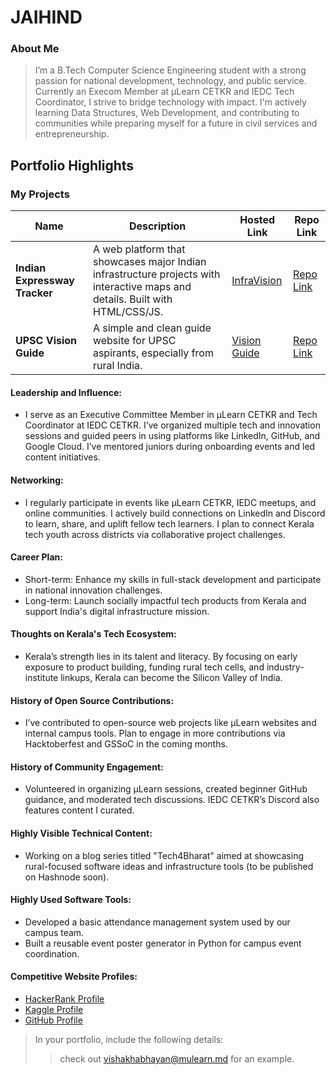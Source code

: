 # JAIHIND 

### About Me

> I’m a B.Tech Computer Science Engineering student with a strong passion for national development, technology, and public service. Currently an Execom Member at µLearn CETKR and IEDC Tech Coordinator, I strive to bridge technology with impact. I'm actively learning Data Structures, Web Development, and contributing to communities while preparing myself for a future in civil services and entrepreneurship.

## Portfolio Highlights

### My Projects

| Name                | Description                                                               | Hosted Link                              | Repo Link                                                      |
|---------------------|---------------------------------------------------------------------------|------------------------------------------|----------------------------------------------------------------|
| **Indian Expressway Tracker**  | A web platform that showcases major Indian infrastructure projects with interactive maps and details. Built with HTML/CSS/JS. | [InfraVision](https://example.vercel.app) | [Repo Link]([https://github.com/yourusername/infravision-bharat](https://github.com/helloyadhunandanan/indian-expressway-tracker)) |
| **UPSC Vision Guide** | A simple and clean guide website for UPSC aspirants, especially from rural India. | [Vision Guide](https://example.vercel.app) | [Repo Link](https://github.com/yourusername/upsc-guide) |

#### Leadership and Influence:

- I serve as an Executive Committee Member in µLearn CETKR and Tech Coordinator at IEDC CETKR. I’ve organized multiple tech and innovation sessions and guided peers in using platforms like LinkedIn, GitHub, and Google Cloud. I’ve mentored juniors during onboarding events and led content initiatives.

#### Networking:

- I regularly participate in events like µLearn CETKR, IEDC meetups, and online communities. I actively build connections on LinkedIn and Discord to learn, share, and uplift fellow tech learners. I plan to connect Kerala tech youth across districts via collaborative project challenges.

#### Career Plan:

- Short-term: Enhance my skills in full-stack development and participate in national innovation challenges.
- Long-term: Launch socially impactful tech products from Kerala and support India's digital infrastructure mission.

#### Thoughts on Kerala's Tech Ecosystem:

- Kerala’s strength lies in its talent and literacy. By focusing on early exposure to product building, funding rural tech cells, and industry-institute linkups, Kerala can become the Silicon Valley of India.

#### History of Open Source Contributions:

- I’ve contributed to open-source web projects like µLearn websites and internal campus tools. Plan to engage in more contributions via Hacktoberfest and GSSoC in the coming months.

#### History of Community Engagement:

- Volunteered in organizing µLearn sessions, created beginner GitHub guidance, and moderated tech discussions. IEDC CETKR’s Discord also features content I curated.

#### Highly Visible Technical Content:

- Working on a blog series titled "Tech4Bharat" aimed at showcasing rural-focused software ideas and infrastructure tools (to be published on Hashnode soon).

#### Highly Used Software Tools:

- Developed a basic attendance management system used by our campus team.
- Built a reusable event poster generator in Python for campus event coordination.

#### Competitive Website Profiles:

- [HackerRank Profile](https://www.hackerrank.com/yourprofile)
- [Kaggle Profile](https://www.kaggle.com/yourprofile)
- [GitHub Profile](https://github.com/yourusername)

> In your portfolio, include the following details:
>> check out [vishakhabhayan@mulearn.md](./profiles/vishakhabhayan@mulearn.md) for an example.
